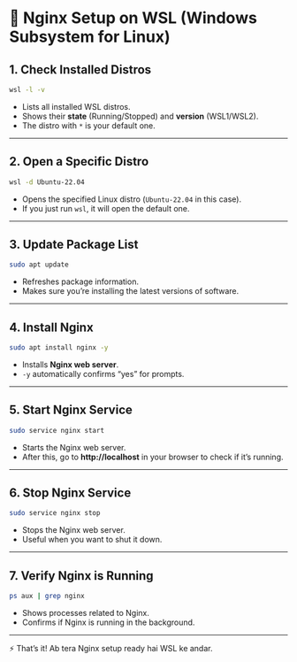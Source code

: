 # 🚀 Nginx Setup on WSL (Windows Subsystem for Linux)

## 1. Check Installed Distros
```bash
wsl -l -v
```
- Lists all installed WSL distros.  
- Shows their **state** (Running/Stopped) and **version** (WSL1/WSL2).  
- The distro with `*` is your default one.  

---

## 2. Open a Specific Distro
```bash
wsl -d Ubuntu-22.04
```
- Opens the specified Linux distro (`Ubuntu-22.04` in this case).  
- If you just run `wsl`, it will open the default one.  

---

## 3. Update Package List
```bash
sudo apt update
```
- Refreshes package information.  
- Makes sure you’re installing the latest versions of software.  

---

## 4. Install Nginx
```bash
sudo apt install nginx -y
```
- Installs **Nginx web server**.  
- `-y` automatically confirms “yes” for prompts.  

---

## 5. Start Nginx Service
```bash
sudo service nginx start
```
- Starts the Nginx web server.  
- After this, go to **http://localhost** in your browser to check if it’s running.  

---

## 6. Stop Nginx Service
```bash
sudo service nginx stop
```
- Stops the Nginx web server.  
- Useful when you want to shut it down.  

---

## 7. Verify Nginx is Running
```bash
ps aux | grep nginx
```
- Shows processes related to Nginx.  
- Confirms if Nginx is running in the background.  

---

⚡ That’s it! Ab tera Nginx setup ready hai WSL ke andar.
